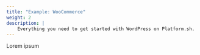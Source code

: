 ```yaml
---
title: "Example: WooCommerce"
weight: 2
description: |
    Everything you need to get started with WordPress on Platform.sh. 
---
```


Lorem ipsum